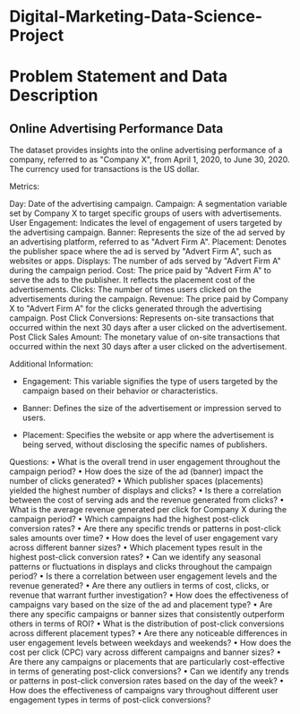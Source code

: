 # Digital-Marketing-Data-Science-Project

# Problem Statement and Data Description
## Online Advertising Performance Data

The dataset provides insights into the online advertising performance of a company, referred to as "Company X", from April 1, 2020, to June 30, 2020. The currency used for transactions is the US dollar.

Metrics:

Day: Date of the advertising campaign.
Campaign: A segmentation variable set by Company X to target specific groups of users with advertisements.
User Engagement: Indicates the level of engagement of users targeted by the advertising campaign.
Banner: Represents the size of the ad served by an advertising platform, referred to as "Advert Firm A".
Placement: Denotes the publisher space where the ad is served by "Advert Firm A", such as websites or apps.
Displays: The number of ads served by "Advert Firm A" during the campaign period.
Cost: The price paid by "Advert Firm A" to serve the ads to the publisher. It reflects the placement cost of the advertisements.
Clicks: The number of times users clicked on the advertisements during the campaign.
Revenue: The price paid by Company X to "Advert Firm A" for the clicks generated through the advertising campaign.
Post Click Conversions: Represents on-site transactions that occurred within the next 30 days after a user clicked on the advertisement.
Post Click Sales Amount: The monetary value of on-site transactions that occurred within the next 30 days after a user clicked on the advertisement.

Additional Information:

- Engagement: This variable signifies the type of users targeted by the campaign based on their behavior or characteristics.
  
- Banner: Defines the size of the advertisement or impression served to users.

- Placement: Specifies the website or app where the advertisement is being served, without disclosing the specific names of publishers.

Questions:
•	What is the overall trend in user engagement throughout the campaign period?
•	How does the size of the ad (banner) impact the number of clicks generated?
•	Which publisher spaces (placements) yielded the highest number of displays and clicks?
•	Is there a correlation between the cost of serving ads and the revenue generated from clicks?
•	What is the average revenue generated per click for Company X during the campaign period?
•	Which campaigns had the highest post-click conversion rates?
•	Are there any specific trends or patterns in post-click sales amounts over time?
•	How does the level of user engagement vary across different banner sizes?
•	Which placement types result in the highest post-click conversion rates?
•	Can we identify any seasonal patterns or fluctuations in displays and clicks throughout the campaign period?
•	Is there a correlation between user engagement levels and the revenue generated?
•	Are there any outliers in terms of cost, clicks, or revenue that warrant further investigation?
•	How does the effectiveness of campaigns vary based on the size of the ad and placement type?
•	Are there any specific campaigns or banner sizes that consistently outperform others in terms of ROI?
•	What is the distribution of post-click conversions across different placement types?
•	Are there any noticeable differences in user engagement levels between weekdays and weekends?
•	How does the cost per click (CPC) vary across different campaigns and banner sizes?
•	Are there any campaigns or placements that are particularly cost-effective in terms of generating post-click conversions?
•	Can we identify any trends or patterns in post-click conversion rates based on the day of the week?
•	How does the effectiveness of campaigns vary throughout different user engagement types in terms of post-click conversions?
